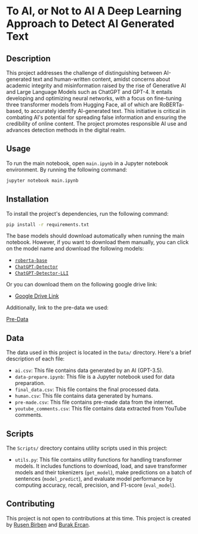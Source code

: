 # To AI, or Not to AI A Deep Learning Approach to Detect AI Generated Text

## Description

This project addresses the challenge of distinguishing between AI-generated text and human-written content, amidst concerns about academic integrity and misinformation raised by the rise of Generative AI and Large Language Models such as ChatGPT and GPT-4. It entails developing and optimizing neural networks, with a focus on fine-tuning three transformer models from Hugging Face, all of which are RoBERTa-based, to accurately identify AI-generated text. This initiative is critical in combating AI's potential for spreading false information and ensuring the credibility of online content. The project promotes responsible AI use and advances detection methods in the digital realm.

## Usage

To run the main notebook, open `main.ipynb` in a Jupyter notebook environment.
By running the following command:

```bash
jupyter notebook main.ipynb
```

## Installation

To install the project's dependencies, run the following command:

```bash
pip install -r requirements.txt
```

The base models should download automatically when running the main notebook. However, if you want to download them manually, you can click on the model name and download the following models:

- [`roberta-base`](https://huggingface.co/roberta-base-openai-detector)
- [`ChatGPT-Detector`](https://huggingface.co/Hello-SimpleAI/chatgpt-detector-roberta)
- [`ChatGPT-Detector-LLI`](https://huggingface.co/Nintw923/chatgpt-detector-lli-hc3)

Or you can download them on the following google drive link:

- [Google Drive Link](https://drive.google.com/drive/folders/1AxTw-65OnvyHT71_XQSLDNeeadI7yXij?usp=sharing)

Additionally, link to the pre-data we used:

[Pre-Data](https://github.com/dukeraphaelng/synth_detectives)

## Data

The data used in this project is located in the `Data/` directory. Here's a brief description of each file:

- `ai.csv`: This file contains data generated by an AI (GPT-3.5).
- `data-prepare.ipynb`: This file is a Jupyter notebook used for data preparation.
- `final_data.csv`: This file contains the final processed data.
- `human.csv`: This file contains data generated by humans.
- `pre-made.csv`: This file contains pre-made data from the internet.
- `youtube_comments.csv`: This file contains data extracted from YouTube comments.

## Scripts

The `Scripts/` directory contains utility scripts used in this project:

- `utils.py`: This file contains utility functions for handling transformer models. It includes functions to download, load, and save transformer models and their tokenizers (`get_model`), make predictions on a batch of sentences (`model_predict`), and evaluate model performance by computing accuracy, recall, precision, and F1-score (`eval_model`).

## Contributing

This project is not open to contributions at this time.
This project is created by [Ruşen Birben](https://github.com/rusenbb) and [Burak Ercan](https://github.com/BurakErcn).
